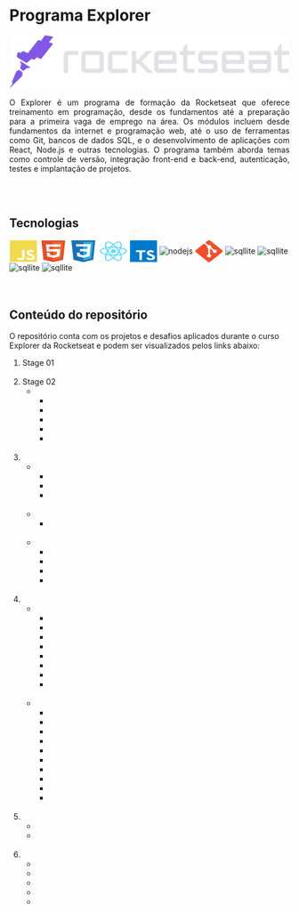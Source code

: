 # Programa Explorer
<img src="Explorer_img_Readme.svg">

<br>

<p style="text-align:justify;">O Explorer é um programa de formação da Rocketseat que oferece treinamento em programação, desde os fundamentos até a preparação para a primeira vaga de emprego na área. Os módulos incluem desde fundamentos da internet e programação web, até o uso de ferramentas como Git, bancos de dados SQL, e o desenvolvimento de aplicações com React, Node.js e outras tecnologias. O programa também aborda temas como controle de versão, integração front-end e back-end, autenticação, testes e implantação de projetos.</p>
<br><br>

## Tecnologias 
<div align="left" valign="top">
  <img align="center" alt="Js" height="40" width="50" src="https://raw.githubusercontent.com/devicons/devicon/master/icons/javascript/javascript-plain.svg"/>
  <img align="center" alt="HTML" height="40" width="50" src="https://raw.githubusercontent.com/devicons/devicon/master/icons/html5/html5-original.svg"/>
  <img align="center" alt="CSS" height="40" width="50" src="https://raw.githubusercontent.com/devicons/devicon/master/icons/css3/css3-original.svg"/>
  <img align="center" alt="React" height="40" width="50" src="https://raw.githubusercontent.com/devicons/devicon/master/icons/react/react-original.svg"/>
  <img align="center" alt="Js" height="40" width="50" src="https://raw.githubusercontent.com/devicons/devicon/master/icons/typescript/typescript-plain.svg"/>
  <img align="center" alt="nodejs" height="40" width="50" src="https://cdn.worldvectorlogo.com/logos/nodejs-icon.svg">
  <img align="center" alt="git" height="40" width="50" src="https://raw.githubusercontent.com/devicons/devicon/master/icons/git/git-original.svg"/>
  <img align="center" alt="sqllite" height="80" width="80" src="https://cdn.jsdelivr.net/gh/devicons/devicon/icons/sqlite/sqlite-original-wordmark.svg"/>
  <img align="center" alt="sqllite" height="50" width="40" src="https://cdn.jsdelivr.net/gh/devicons/devicon/icons/figma/figma-original.svg" />
  <img align="center" alt="sqllite" height="45" width="50" src="https://cdn.jsdelivr.net/gh/devicons/devicon/icons/heroku/heroku-original-wordmark.svg"/>
  <img align="center" alt="sqllite" height="40" width="50" src="https://cdn.jsdelivr.net/gh/devicons/devicon/icons/jest/jest-plain.svg" />        
</div><br><br>

## Conteúdo do repositório
O repositório conta com os projetos e desafios aplicados durante o curso Explorer da Rocketseat e podem ser visualizados pelos links abaixo:

<ol>
  <li>Stage 01</li><BR>
  <li><a href="https://github.com/devAugustoW/rocketseat_explorer/tree/main/stage_02" style="text-decoration:none;">Stage 02</a>
    <ul>
      <li><a href="https://github.com/devAugustoW/rocketseat_explorer/tree/main/stage_02" style="color:white;">Introdução ao HTML e CSS</a>
        <ul>
          <li><a href="https://devaugustow.github.io/rocketseat_explorer/stage_02/moveis_customizados/index.html" style="color:white;">Móveis Customizados</a></li>
          <li><a href="https://devaugustow.github.io/rocketseat_explorer/stage_02/corrigindo_bugs/index.html" style="color:white;">Corrigindo Bugs</a></li>
          <li><a href="https://devaugustow.github.io/rocketseat_explorer/stage_02/flutuar/index.html" style="color:white;">Flutuar</a></li>
          <li><a href="https://devaugustow.github.io/rocketseat_explorer/stage_02/treine_me/index.html" style="color:white;">Treine.me</a></li>
          <li><a href="https://devaugustow.github.io/rocketseat_explorer/stage_02/rocket_sect/index.html" style="color:white;">Rocket.sect</a></li>
        </ul>
      </li>
    </ul><BR>
  </li>
  <li><a href="https://github.com/devAugustoW/rocketseat_explorer/tree/main/stage_03" style="color:white;">Stage 03</a>
    <ul>
      <li><a href="https://github.com/devAugustoW/rocketseat_explorer/tree/main/stage_03/formularios" style="color:white;">Formulários</a>
        <ul>
          <li><a href="https://devaugustow.github.io/rocketseat_explorer/stage_03/formularios/form_01/index.html" style="color:white;">Form Evento</a></li>
          <li><a href="https://devaugustow.github.io/rocketseat_explorer/stage_03/formularios/form_02/index.html" style="color:white;">Form Mentoria</a></li>
          <li><a href="https://devaugustow.github.io/rocketseat_explorer/stage_03/formularios/form_03/index.html" style="color:white;">Form Avaliação</a></li>
        </ul><BR>
      </li>
      <li><a href="https://github.com/devAugustoW/rocketseat_explorer/tree/main/stage_03/responsividade" style="color:white;">Responsividade</a>
        <ul>
          <li><a href="https://devaugustow.github.io/rocketseat_explorer/stage_03/responsividade/index.html" style="color:white;">Responsivo</a></li>
        </ul>
      </li><BR>
      <li><a href="https://github.com/devAugustoW/rocketseat_explorer/tree/main/stage_03/avancando" style="color:white;">Avançando no HTML e CSS</a>
        <ul>
          <li><a href="https://devaugustow.github.io/rocketseat_explorer/stage_03/avancando/trabalhos_recentes/index.html" style="color:white;">Trabalhos Recentes</a></li>
          <li><a href="https://devaugustow.github.io/rocketseat_explorer/stage_03/avancando/space_cream/index.html" style="color:white;">Space Cream</a></li>
          <li><a href="https://devaugustow.github.io/rocketseat_explorer/stage_03/avancando/space_cream_02/index.html" style="color:white;">Space Cream 02</a></li>
          <li><a href="https://devaugustow.github.io/rocketseat_explorer/stage_03/avancando/toupeiras/index.html" style="color:white;">Jardim das Toupeiras</a></li><BR>
        </ul>
      </li>
    </ul>
  </li>
  <li><a href="https://github.com/devAugustoW/rocketseat_explorer/tree/main/stage_04" style="color: white;">Stage 04</a>
    <ul>
      <li><a href="https://github.com/devAugustoW/rocketseat_explorer/tree/main/stage_04/introucao_JS" style="color:white;">Introdução aos conceitos de JavaScript</a>
        <ul>
            <li><a href="" style="color:white;">Tipos de Dados</a></li>
            <li><a href="" style="color:white;">Variáveis</a></li>
            <li><a href="" style="color:white;">Praticando</a></li>
            <li><a href="" style="color:white;">Funções</a></li>
            <li><a href="" style="color:white;">Manipulando Dados</a></li>
            <li><a href="" style="color:white;">Expressões e Operações</a></li>
            <li><a href="" style="color:white;">Condicionais e Controle de Fluxo</a></li>
            <li><a href="" style="color:white;">Estruturas de Repetição</a></li>
        </ul>
      </li> <br>
      <li><a href="https://github.com/devAugustoW/rocketseat_explorer/tree/main/stage_04/algoritmos_e_logica"style="color: white;">Lógica de Programação</a>
        <ul> 
          <li><a href="" style="color:white;">Perguntando nome e mostrando mensagem</a></li>
          <li><a href="" style="color:white;">Somar 2 númeors</a></li>
          <li><a href="" style="color:white;">Operações matemáticas</a></li>
          <li><a href="" style="color:white;">Calculando a média</a></li>
          <li><a href="" style="color:white;">Lista de compras</a></li>
          <li><a href="" style="color:white;">Jogo de advinhação</a></li>
          <li><a href="" style="color:white;">Menu de opções</a></li>
          <li><a href="" style="color:white;">Estruturando dados com objetos</a></li>
          <li><a href="" style="color:white;">Desafio 01</a></li>
          <li><a href="" style="color:white;">Desafio 02</a></li>
        </ul>
      </li>
    </ul>
  </li> <br>
  <li><a href="https://github.com/devAugustoW/rocketseat_explorer/tree/main/intensivao" style="color: white;">Intensivão</a>
    <ul>
      <li><a href="https://github.com/devAugustoW/rocketseat_explorer/tree/main/intensivao/explore_sem_limites" style="color:white;">Explore sem limites</a></li>
      <li><a href="" style="color:white;">JavaScript</a></li>
    </ul>
  </li><br>
  <li><a href="https://github.com/devAugustoW/rocketseat_explorer/tree/main/intensivao" style="color: white;">Stage 05</a>
    <ul>
      <li><a href="https://devaugustow.github.io/rocketseat_explorer/stage_05/Jogo_da_adivinhacao/index.html" style="color:white;">Jogo da da adivinhação</a></li>
      <li><a href="https://devaugustow.github.io/rocketseat_explorer/stage_05/Biscoito_da_sorte/index.html" style="color:white;">Biscoito da sorte</a></li>
      <li><a href="" style="color:white;">x-x-x-x-x-x-x-x-x</a></li>
      <li><a href="" style="color:white;">x-x-x-x-x-x-x-x-x</a></li>
      <li><a href="" style="color:white;">x-x-x-x-x-x-x-x-x</a></li>
  </li>

